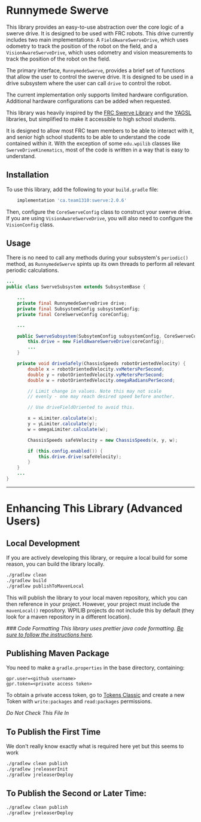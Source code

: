 # Runnymede Swerve

This library provides an easy-to-use abstraction over the core logic of a swerve drive. It is designed to be used with 
FRC robots. This drive currently includes two main implementations: A `FieldAwareSwerveDrive`, which uses odometry to
track the position of the robot on the field, and a `VisionAwareSwerveDrive`, which uses odometry and vision measurements
to track the position of the robot on the field.

The primary interface, `RunnymedeSwerve`, provides a brief set of functions that allow the user to control the swerve 
drive. It is designed to be used in a drive subsystem where the user can call `drive` to control the robot.

The current implementation only supports limited hardware configuration. Additional hardware configurations can be added
when requested.

This library was heavily inspired by the [FRC Swerve Library]() and the [YAGSL]() libraries, but simplified to make it
accessible to high school students.

It is designed to allow most FRC team members to be able to interact with it, and senior high school students to be able
to understand the code contained within it. With the exception of some `edu.wpilib` classes like `SwerveDriveKinematics`,
most of the code is written in a way that is easy to understand.

## Installation

To use this library, add the following to your `build.gradle` file:

```gradle
    implementation 'ca.team1310:swerve:2.0.6'
```

Then, configure the `CoreSwerveConfig` class to construct your swerve drive. If you are using `VisionAwareSwerveDrive`,
you will also need to configure the `VisionConfig` class.

## Usage

There is no need to call any methods during your subsystem's `periodic()` method, as  `RunnymedeSwerve` spints up
its own threads to perform all relevant periodic calculations.

```java
...
public class SwerveSubsystem extends SubsystemBase {

    ...
    private final RunnymedeSwerveDrive drive;
    private final SubsystemConfig subsystemConfig;
    private final CoreSwerveConfig coreConfig;

    ...

    public SwerveSubsystem(SubsytemConfig subsystemConfig, CoreSwerveConfig coreConfig) {
        this.drive = new FieldAwareSwerveDrive(coreConfig);
        ...
    }

    private void driveSafely(ChassisSpeeds robotOrientedVelocity) {
        double x = robotOrientedVelocity.vxMetersPerSecond;
        double y = robotOrientedVelocity.vyMetersPerSecond;
        double w = robotOrientedVelocity.omegaRadiansPerSecond;

        // Limit change in values. Note this may not scale
        // evenly - one may reach desired speed before another.

        // Use driveFieldOriented to avoid this.

        x = xLimiter.calculate(x);
        y = yLimiter.calculate(y);
        w = omegaLimiter.calculate(w);

        ChassisSpeeds safeVelocity = new ChassisSpeeds(x, y, w);

        if (this.config.enabled()) {
            this.drive.drive(safeVelocity);
        }
    }
    ...
}

```





---
# Enhancing This Library (Advanced Users)
## Local Development

If you are actively developing this library, or require a local build for some reason, you can build the library
locally.

```bash
./gradlew clean
./gradlew build
./gradlew publishToMavenLocal
```

This will publish the library to your local maven repository, which you can then reference in your project. However,
your project must include the `mavenLocal()` repository. WPILIB projects do not include this by default (they look for a
maven repository in a different location).

_### Code Formatting
This library uses prettier java code formatting. [Be sure to follow the instructions here](https://github.com/jhipster/prettier-java/blob/main/docs/advanced_usage.md)._

## Publishing Maven Package

You need to make a `gradle.properties` in the base directory, containing:

```
gpr.user=<github username>
gpr.token=<private access token>
```

To obtain a private access token, go to [Tokens Classic](https://github.com/settings/tokens) and create a new Token with
`write:packages` and `read:packages` permissions.

*Do Not Check This File In*

## To Publish the First Time

We don't really know exactly what is required here yet but this seems to work

```bash
./gradlew clean publish
./gradlew jreleaserInit
./gradlew jreleaserDeploy
```

## To Publish the Second or Later Time:

```bash
./gradlew clean publish
./gradlew jreleaserDeploy
```
